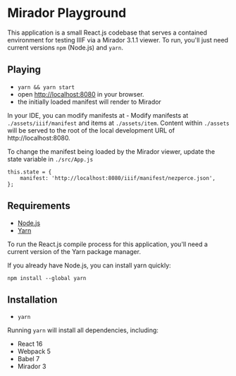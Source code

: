 # Mirador Playground

This application is a small React.js codebase that serves a contained environment for testing IIIF via a Mirador 3.1.1 viewer. To run, you'll just need current versions `npm` (Node.js) and `yarn`. 

## Playing

- `yarn && yarn start`
- open [http://localhost:8080](http://localhost:8080/) in your browser.
- the initially loaded manifest will render to Mirador

In your IDE, you can modify manifests at - Modify manifests at `./assets/iiif/manifest` and items at `./assets/item`. Content within `./assets` will be served to the root of the local development URL of http://localhost:8080.

To change the manifest being loaded by the Mirador viewer, update the state variable in `./src/App.js`

```
this.state = {
    manifest: 'http://localhost:8080/iiif/manifest/nezperce.json',
};
```

## Requirements

- [Node.js](https://nodejs.org/en/)
- [Yarn](https://classic.yarnpkg.com/en/docs/install/#mac-stable)

To run the React.js compile process for this application, you'll need a current version of the Yarn package manager.

If you already have Node.js, you can install yarn quickly:
```
npm install --global yarn
```

## Installation

- `yarn`

Running `yarn` will install all dependencies, including:

- React 16
- Webpack 5
- Babel 7
- Mirador 3

